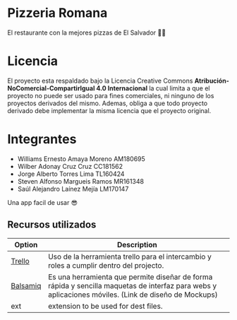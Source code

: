 # Pizzeria Romana
El restaurante con la mejores pizzas de El Salvador 🍷🧐

# Licencia
El proyecto esta respaldado bajo la Licencia Creative Commons **Atribución-NoComercial-CompartirIgual 4.0 Internacional** la cual limita a que el proyecto no puede ser usado para fines comerciales, ni ninguno de los proyectos derivados del mismo. Ademas, obliga a que todo proyecto derivado debe implementar la misma licencia que el proyecto original.


# Integrantes
- Williams Ernesto Amaya Moreno AM180695
- Wilber Adonay Cruz Cruz CC181562
- Jorge Alberto Torres Lima TL160424
- Steven Alfonso Margueis Ramos MR161348
- Saúl Alejandro Laínez Mejía LM170147


Una app facil de usar 😎

## Recursos utilizados

| Option                                                                                                         | Description                                                                             |
| -------------------------------------------------------------------------------------------------------------- | --------------------------------------------------------------------------------------- |
| [Trello](https://trello.com/invite/b/UM2AAIBR/aa7f6d91fb106f3fb46c82be7946f612/go-to-market-strategy-template) | Uso de la herramienta trello para el intercambio y roles a cumplir dentro del projecto. |
| [Balsamiq](https://drive.google.com/file/d/1Q-SmyAOzW18pL6Ixb_gcWW_Xi2wQJxYG/view?usp=sharing)                                                                                                         | Es una herramienta que permite diseñar de forma rápida y sencilla maquetas de interfaz para webs y aplicaciones móviles. (Link de diseño de Mockups)                  |
| ext                                                                                                            | extension to be used for dest files.                             

